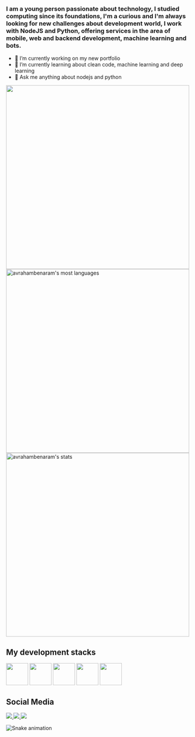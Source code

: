 ### I am a young person passionate about technology, I studied computing since its foundations, I'm a curious and I'm always looking for new challenges about development world, I work with NodeJS and Python, offering services in the area of ​​mobile, web and backend development, machine learning and bots.

- 🔭 I’m currently working on my new portfolio
- 🌱 I’m currently learning about clean code, machine learning and deep learning
- 💬 Ask me anything about nodejs and python

<div>
 <img width="500em" src="https://github-readme-streak-stats.herokuapp.com/?user=avrahambenaram&theme=dracula"/>
 <img width="500em" src="https://github-readme-stats.vercel.app/api/top-langs/?username=avrahambenaram&layout=compact&theme=dracula" alt="avrahambenaram's most languages"/>
 <img width="500em" src="https://github-readme-stats.vercel.app/api?username=avrahambenaram&show_icons=true&theme=dracula" alt="avrahambenaram's stats"/>
</div>

##

## My development stacks
<p>
  <img width="60em" height="60em" src="https://cdn.jsdelivr.net/gh/devicons/devicon/icons/react/react-original.svg" />
  <img width="60em" height="60em" src="https://cdn.jsdelivr.net/gh/devicons/devicon/icons/nodejs/nodejs-original.svg" />
  <img width="60em" height="60em" src="https://cdn.jsdelivr.net/gh/devicons/devicon/icons/python/python-original.svg" />
  <img width="60em" height="60em" src="https://cdn.jsdelivr.net/gh/devicons/devicon/icons/mongodb/mongodb-original.svg" />
  <img width="60em" height="60em" src="https://cdn.jsdelivr.net/gh/devicons/devicon/icons/postgresql/postgresql-original.svg" />
</p>

##

## Social Media
<div>
  <a href="https://google.com" target="_blank">
    <img src="https://img.shields.io/badge/Discord-7289DA?style=for-the-badge&logo=discord&logoColor=white">
  </a>
  
  <a href="https://google.com" target="_blank">
    <img src="https://img.shields.io/badge/LinkedIn-0077B5?style=for-the-badge&logo=linkedin&logoColor=white">
  </a>
  
  <a href="https://google.com" target="_blank">
    <img src="https://img.shields.io/badge/WhatsApp-25D366?style=for-the-badge&logo=whatsapp&logoColor=white">
  </a>
</div>

![Snake animation](https://github.com/avrahambenaram/avrahambenaram/blob/output/github-contribution-grid-snake.svg)
